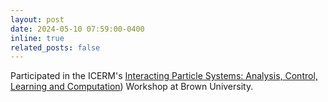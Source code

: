 ```yaml
---
layout: post
date: 2024-05-10 07:59:00-0400
inline: true
related_posts: false
---
```


Participated in the ICERM's [Interacting Particle Systems: Analysis, Control, Learning and Computation](https://icerm.brown.edu/program/topical_workshop/tw-24-ips)) Workshop at Brown University.


